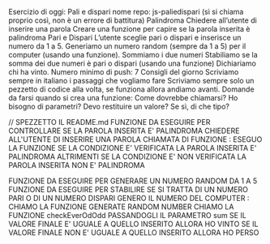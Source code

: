 Esercizio di oggi: Pali e dispari
nome repo: js-paliedispari (sì si chiama proprio così, non è un errore di battitura)
Palindroma
Chiedere all’utente di inserire una parola Creare una funzione per capire se la parola inserita è palindroma
Pari e Dispari
L’utente sceglie pari o dispari e inserisce un numero da 1 a 5. Generiamo un numero random (sempre da 1 a 5) per il computer (usando una funzione). Sommiamo i due numeri Stabiliamo se la somma dei due numeri è pari o dispari (usando una funzione) Dichiariamo chi ha vinto.
Numero minimo di push: 7
Consigli del giorno
Scriviamo sempre in italiano i passaggi che vogliamo fare
Scriviamo sempre solo un pezzetto di codice alla volta, se funziona allora andiamo avanti.
Domande da farsi quando si crea una funzione:
Come dovrebbe chiamarsi?
Ho bisogno di parametri?
Devo restituire un valore?
Se sì, di che tipo?

// SPEZZETTO IL README.md
FUNZIONE DA ESEGUIRE PER CONTROLLARE SE LA PAROLA INSERITA E' PALINDROMA
CHIEDERE ALL'UTENTE DI INSERIRE UNA PAROLA
CHIAMATA DI FUNZIONE : ESEGUO LA FUNZIONE
SE LA CONDIZIONE E' VERIFICATA LA PAROLA INSERITA E' PALINDROMA
ALTRIMENTI SE LA CONDIZIONE E' NON VERIFICATA LA PAROLA INSERITA NON E' PALINDROMA

FUNZIONE DA ESEGUIRE PER GENERARE UN NUMERO RANDOM DA 1 A 5
FUNZIONE DA ESEGUIRE PER STABILIRE SE SI TRATTA DI UN NUMERO PARI O DI UN NUMERO DISPARI 
GENERO IL NUMERO DEL COMPUTER : CHIAMO LA FUNZIONE GENERATE RANDOM NUMBER
CHIAMO LA FUNZIONE checkEverOdOdd PASSANDOGLI IL PARAMETRO sum
SE IL VALORE FINALE E' UGUALE A QUELLO INSERITO ALLORA HO VINTO 
SE IL VALORE FINALE NON E' UGUALE A QUELLO INSERITO ALLORA HO PERSO